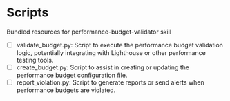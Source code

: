 # Scripts

Bundled resources for performance-budget-validator skill

- [ ] validate_budget.py: Script to execute the performance budget validation logic, potentially integrating with Lighthouse or other performance testing tools.
- [ ] create_budget.py: Script to assist in creating or updating the performance budget configuration file.
- [ ] report_violation.py: Script to generate reports or send alerts when performance budgets are violated.
